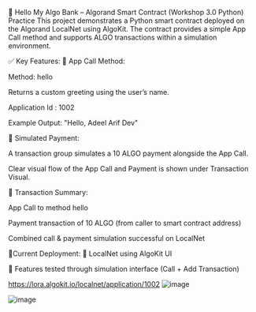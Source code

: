 🔗 Hello 
My Algo Bank – Algorand Smart Contract (Workshop 3.0 Python) Practice
This project demonstrates a Python smart contract deployed on the Algorand LocalNet using AlgoKit. The contract provides a simple App Call method and supports ALGO transactions within a simulation environment.

✅ Key Features:
📜 App Call Method:

Method: hello

Returns a custom greeting using the user’s name.

Application Id : 1002


Example Output: "Hello, Adeel Arif Dev"

💸 Simulated Payment:

A transaction group simulates a 10 ALGO payment alongside the App Call.

Clear visual flow of the App Call and Payment is shown under Transaction Visual.

🔄 Transaction Summary:

App Call to method hello

Payment transaction of 10 ALGO (from caller to smart contract address)

Combined call & payment simulation successful on LocalNet

📍Current Deployment:
📡 LocalNet using AlgoKit UI

🧪 Features tested through simulation interface (Call + Add Transaction)

https://lora.algokit.io/localnet/application/1002
![image](https://github.com/user-attachments/assets/feb99b0e-c776-44da-b025-b877821ea023)

![image](https://github.com/user-attachments/assets/82d6394b-54d9-4561-80f2-f088bb7aadfe)



